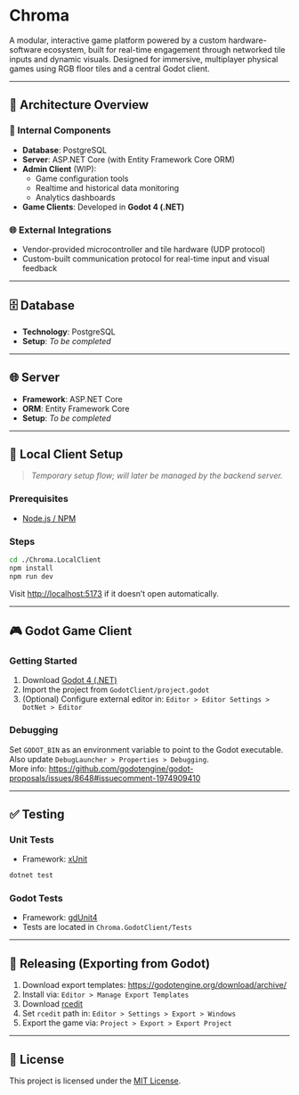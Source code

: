 # Chroma

A modular, interactive game platform powered by a custom hardware-software ecosystem, built for real-time engagement through networked tile inputs and dynamic visuals. Designed for immersive, multiplayer physical games using RGB floor tiles and a central Godot client.

---

## 🔧 Architecture Overview

### 🧠 Internal Components
- **Database**: PostgreSQL
- **Server**: ASP.NET Core (with Entity Framework Core ORM)
- **Admin Client** (WIP):
  - Game configuration tools
  - Realtime and historical data monitoring
  - Analytics dashboards
- **Game Clients**: Developed in **Godot 4 (.NET)**

### 🌐 External Integrations
- Vendor-provided microcontroller and tile hardware (UDP protocol)
- Custom-built communication protocol for real-time input and visual feedback

---

## 🗄️ Database
- **Technology**: PostgreSQL
- **Setup**: *To be completed*

---

## 🌐 Server
- **Framework**: ASP.NET Core
- **ORM**: Entity Framework Core
- **Setup**: *To be completed*

---

## 🧪 Local Client Setup

> *Temporary setup flow; will later be managed by the backend server.*

### Prerequisites
- [Node.js / NPM](https://nodejs.org/en/download/package-manager)

### Steps
```bash
cd ./Chroma.LocalClient
npm install
npm run dev
```
Visit [http://localhost:5173](http://localhost:5173) if it doesn’t open automatically.

---

## 🎮 Godot Game Client

### Getting Started
1. Download [Godot 4 (.NET)](https://godotengine.org/)
2. Import the project from `GodotClient/project.godot`
3. (Optional) Configure external editor in:
   `Editor > Editor Settings > DotNet > Editor`

### Debugging
Set `GODOT_BIN` as an environment variable to point to the Godot executable.  
Also update `DebugLauncher > Properties > Debugging`.  
More info: https://github.com/godotengine/godot-proposals/issues/8648#issuecomment-1974909410

---

## ✅ Testing

### Unit Tests
- Framework: [xUnit](https://xunit.net/)
```bash
dotnet test
```

### Godot Tests
- Framework: [gdUnit4](https://mikeschulze.github.io/gdUnit4/)
- Tests are located in `Chroma.GodotClient/Tests`

---

## 🚀 Releasing (Exporting from Godot)

1. Download export templates: https://godotengine.org/download/archive/
2. Install via:
   `Editor > Manage Export Templates`
3. Download [rcedit](https://github.com/electron/rcedit/releases)
4. Set `rcedit` path in:
   `Editor > Settings > Export > Windows`
5. Export the game via:
   `Project > Export > Export Project`

---

## 📄 License
This project is licensed under the [MIT License](LICENSE.md).
